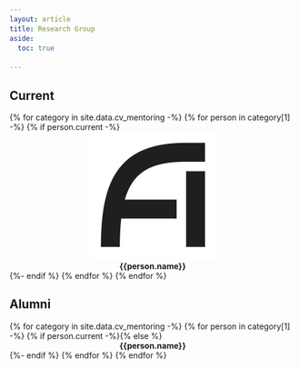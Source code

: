 ```yaml
---
layout: article
title: Research Group
aside:
  toc: true

---
```



## Current

<div class="grid-container">
  <div class="grid grid--py-3">
{% for category in site.data.cv_mentoring -%}
{% for person in category[1] -%}
  {% if person.current -%}
    <div class="cell cell--4">
        <center>
          <img class="image image--sm" src="design/jthaler_IAIFI_Logo.png" title="{{person.name}}"/><br>
              <b>{{person.name}}</b><br>
        </center>
    </div>
  {%- endif %}
{% endfor %}
{% endfor %}
  </div>
</div>

## Alumni

<div class="grid-container">
  <div class="grid grid--py-3">
{% for category in site.data.cv_mentoring -%}
{% for person in category[1] -%}
  {% if person.current -%}{% else %}
    <div class="cell cell--4">
        <center>
              <b>{{person.name}}</b>
        </center>
    </div>
  {%- endif %}
{% endfor %}
{% endfor %}
  </div>
</div>







